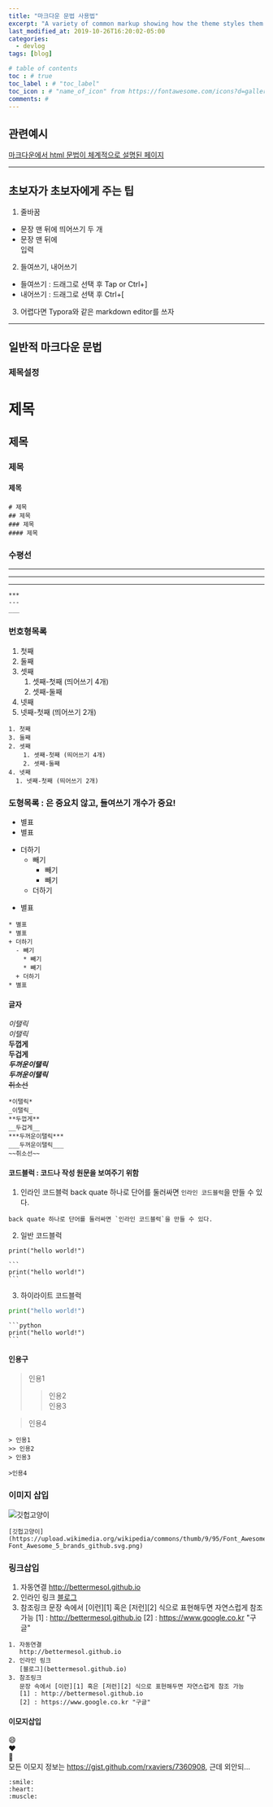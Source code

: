 ```yaml
---
title: "마크다운 문법 사용법"
excerpt: "A variety of common markup showing how the theme styles them "
last_modified_at: 2019-10-26T16:20:02-05:00
categories:
  - devlog
tags: [blog]

# table of contents
toc : # true
toc_label : # "toc_label"
toc_icon : # "name_of_icon" from https://fontawesome.com/icons?d=gallery&s=solid&m=free
comments: #
---
```


## 관련예시
[마크다운에서 html 문법이 체계적으로 설명된 페이지](https://mmistakes.github.io/minimal-mistakes/markup/markup-html-tags-and-formatting/)

***

## 초보자가 초보자에게 주는 팁
1. 줄바꿈
  - 문장 맨 뒤에 띄어쓰기 두 개
  - 문장 맨 뒤에 <br/> 입력
2. 들여쓰기, 내어쓰기
  - 들여쓰기 : 드래그로 선택 후 Tap or Ctrl+]
  - 내어쓰기 : 드래그로 선택 후 Ctrl+[
3. 어렵다면 Typora와 같은 markdown editor를 쓰자

***

## 일반적 마크다운 문법
### 제목설정  
# 제목  
## 제목  
### 제목  
#### 제목  
```
# 제목
## 제목
### 제목
#### 제목
```


### 수평선 
***   
---   
___   
```
*** 
--- 
___ 
```


### 번호형목록
1. 첫째
3. 둘째
2. 셋째
    1. 셋째-첫째 (띄어쓰기 4개)
    2. 셋째-둘째
4. 넷째
  1. 넷째-첫째 (띄어쓰기 2개)
  
```
1. 첫째
3. 둘째
2. 셋째
    1. 셋째-첫째 (띄어쓰기 4개)
    2. 셋째-둘째
4. 넷째
  1. 넷째-첫째 (띄어쓰기 2개)
```


### 도형목록 : 은 중요치 않고, 들여쓰기 개수가 중요!
* 별표
* 별표
+ 더하기
  - 빼기
    * 빼기
    * 빼기
  + 더하기
* 별표  

```
* 별표
* 별표
+ 더하기
  - 빼기
    * 빼기
    * 빼기
  + 더하기
* 별표
```


#### 글자  
*이탤릭*  
_이탤릭_  
**두껍게**  
__두겁게__  
***두꺼운이탤릭***  
___두꺼운이탤릭___  
~~취소선~~  
```
*이탤릭*
_이탤릭_
**두껍게**
__두겁게__
***두꺼운이탤릭***
___두꺼운이탤릭___
~~취소선~~
```


#### 코드블럭 : 코드나 작성 원문을 보여주기 위함  
1. 인라인 코드블럭
back quate 하나로 단어를 둘러싸면 `인라인 코드블럭`을 만들 수 있다.

```
back quate 하나로 단어를 둘러싸면 `인라인 코드블럭`을 만들 수 있다.
```

2. 일반 코드블럭
```
print("hello world!")
```  

~~~
```  
print("hello world!")
```
~~~

3. 하이라이트 코드블럭
```python
print("hello world!")
```  

~~~
```python  
print("hello world!")
```
~~~

#### 인용구  
> 인용1
>> 인용2  
> 인용3

>인용4

```
> 인용1
>> 인용2  
> 인용3

>인용4
```


### 이미지 삽입
![깃헙고양이](https://upload.wikimedia.org/wikipedia/commons/thumb/9/95/Font_Awesome_5_brands_github.svg/54px-Font_Awesome_5_brands_github.svg.png) 

```
[깃헙고양이](https://upload.wikimedia.org/wikipedia/commons/thumb/9/95/Font_Awesome_5_brands_github.svg/54px-Font_Awesome_5_brands_github.svg.png)
```


### 링크삽입
1. 자동연결
   http://bettermesol.github.io
2. 인라인 링크
   [블로그](bettermesol.github.io)
3. 참조링크
   문장 속에서 [이런][1] 혹은 [저런][2] 식으로 표현해두면 자연스럽게 참조 가능
   [1] : http://bettermesol.github.io
   [2] : https://www.google.co.kr "구글"  

```
1. 자동연결
   http://bettermesol.github.io
2. 인라인 링크
   [블로그](bettermesol.github.io)
3. 참조링크
   문장 속에서 [이런][1] 혹은 [저런][2] 식으로 표현해두면 자연스럽게 참조 가능
   [1] : http://bettermesol.github.io
   [2] : https://www.google.co.kr "구글"
```

#### 이모지삽입
:smile:    
:heart:  
:muscle:  
모든 이모지 정보는 https://gist.github.com/rxaviers/7360908, 근데 외안되...  

```
:smile:
:heart:
:muscle:
```

